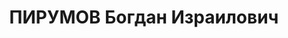 ---
title: ПИРУМОВ Богдан Израилович
description: "армянин\n Арестован в 1937\n Приговор: ВК ВС СССР, 10.1937 - ИТЛ (кат.2)\
  \ с конфискацией имущества.\n Источники: Сталинский список от 03.10.1937 (Аз.ССР,\
  \ Кат.2)"
---